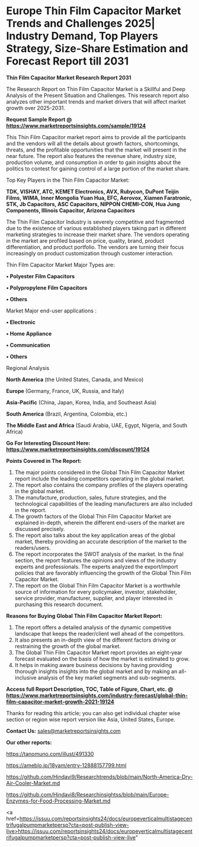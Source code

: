 # Europe Thin Film Capacitor Market Trends and Challenges 2025| Industry Demand, Top Players Strategy, Size-Share Estimation and Forecast Report till 2031

<strong>Thin Film Capacitor Market Research Report 2031</strong>

The Research Report on Thin Film Capacitor Market is a Skillful and Deep Analysis of the Present Situation and Challenges. This research report also analyzes other important trends and market drivers that will affect market growth over 2025-2031.

<strong>Request Sample Report @ <a href=https://www.marketreportsinsights.com/sample/19124>https://www.marketreportsinsights.com/sample/19124</a></strong>

This Thin Film Capacitor market report aims to provide all the participants and the vendors will all the details about growth factors, shortcomings, threats, and the profitable opportunities that the market will present in the near future. The report also features the revenue share, industry size, production volume, and consumption in order to gain insights about the politics to contest for gaining control of a large portion of the market share.

Top Key Players in the Thin Film Capacitor Market:

<strong>TDK, VISHAY, ATC, KEMET Electronics, AVX, Rubycon, DuPont Teijin Films, WIMA, Inner Mongolia Yuan Hua, EFC, Aerovox, Xiamen Faratronic, STK, Jb Capacitors, ASC Capacitors, NIPPON CHEMI-CON, Hua Jung Components, Illinois Capacitor, Arizona Capacitors</strong>

The Thin Film Capacitor Industry is severely competitive and fragmented due to the existence of various established players taking part in different marketing strategies to increase their market share. The vendors operating in the market are profiled based on price, quality, brand, product differentiation, and product portfolio. The vendors are turning their focus increasingly on product customization through customer interaction.

Thin Film Capacitor Market Major Types are:

<strong>• Polyester Film Capacitors

• Polypropylene Film Capacitors

• Others</strong>

Market Major end-user applications :

<strong>• Electronic

• Home Appliance

• Communication

• Others</strong>

Regional Analysis

</u><strong><b>North America</b></strong> (the United States, Canada, and Mexico)

<strong><b>Europe </b></strong>(Germany, France, UK, Russia, and Italy)

<strong><b>Asia-Pacific</b></strong> (China, Japan, Korea, India, and Southeast Asia)

<strong><b>South America</b></strong> (Brazil, Argentina, Colombia, etc.)

<strong><b>The Middle East and Africa</b></strong> (Saudi Arabia, UAE, Egypt, Nigeria, and South Africa)

<strong>Go For Interesting Discount Here: <a href=https://www.marketreportsinsights.com/discount/19124>https://www.marketreportsinsights.com/discount/19124</a></strong>

<strong>Points Covered in The Report:</strong>
<ol>
  <li>The major points considered in the Global Thin Film Capacitor Market report include the leading competitors operating in the global market.</li>
  <li>The report also contains the company profiles of the players operating in the global market.</li>
  <li>The manufacture, production, sales, future strategies, and the technological capabilities of the leading manufacturers are also included in the report.</li>
  <li>The growth factors of the Global Thin Film Capacitor Market are explained in-depth, wherein the different end-users of the market are discussed precisely.</li>
  <li>The report also talks about the key application areas of the global market, thereby providing an accurate description of the market to the readers/users.</li>
  <li>The report incorporates the SWOT analysis of the market. In the final section, the report features the opinions and views of the industry experts and professionals. The experts analyzed the export/import policies that are favorably influencing the growth of the Global Thin Film Capacitor Market.</li>
  <li>The report on the Global Thin Film Capacitor Market is a worthwhile source of information for every policymaker, investor, stakeholder, service provider, manufacturer, supplier, and player interested in purchasing this research document.</li>
</ol>
<strong>Reasons for Buying Global Thin Film Capacitor Market Report:</strong>

<ol>
  <li>The report offers a detailed analysis of the dynamic competitive landscape that keeps the reader/client well ahead of the competitors.</li>
  <li>It also presents an in-depth view of the different factors driving or restraining the growth of the global market.</li>
  <li>The Global Thin Film Capacitor Market report provides an eight-year forecast evaluated on the basis of how the market is estimated to grow.</li>
  <li>It helps in making aware business decisions by having providing thorough insights insights into the global market and by making an all-inclusive analysis of the key market segments and sub-segments.</li>
</ol>
<strong>Access full Report Description, TOC, Table of Figure, Chart, etc. @ <a href=https://www.marketreportsinsights.com/industry-forecast/global-thin-film-capacitor-market-growth-2021-19124>https://www.marketreportsinsights.com/industry-forecast/global-thin-film-capacitor-market-growth-2021-19124</a></strong>


Thanks for reading this article; you can also get individual chapter wise section or region wise report version like Asia, United States, Europe.

<strong>Contact Us:</strong>
sales@marketreportsinsights.com

<strong>Our other reports:</strong>

<a href=https://tanomuno.com/illust/491330>https://tanomuno.com/illust/491330</a>

<a href=https://ameblo.jp/18yam/entry-12888157799.html>https://ameblo.jp/18yam/entry-12888157799.html</a>

<a href=https://github.com/Hindavi9/Researchtrends/blob/main/North-America-Dry-Air-Cooler-Market.md>https://github.com/Hindavi9/Researchtrends/blob/main/North-America-Dry-Air-Cooler-Market.md</a>

<a href=https://github.com/Hindavi8/Researchinsightss/blob/main/Europe-Enzymes-for-Food-Processing-Market.md>https://github.com/Hindavi8/Researchinsightss/blob/main/Europe-Enzymes-for-Food-Processing-Market.md</a>

<a href=https://issuu.com/reportsinsights24/docs/europeverticalmultistagecentrifugalpumpmarketpersp?cta=post-publish-view-live>https://issuu.com/reportsinsights24/docs/europeverticalmultistagecentrifugalpumpmarketpersp?cta=post-publish-view-live</a>"
